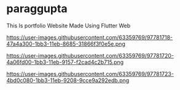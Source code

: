 # paraggupta

This Is portfolio Website Made Using Flutter Web




https://user-images.githubusercontent.com/63359769/97781718-47a4a300-1bb3-11eb-8685-31866f3f0e5e.png

https://user-images.githubusercontent.com/63359769/97781720-4a06fd00-1bb3-11eb-9157-f2cad4c2b715.png

https://user-images.githubusercontent.com/63359769/97781723-4bd0c080-1bb3-11eb-9208-9cce9a292edb.png
